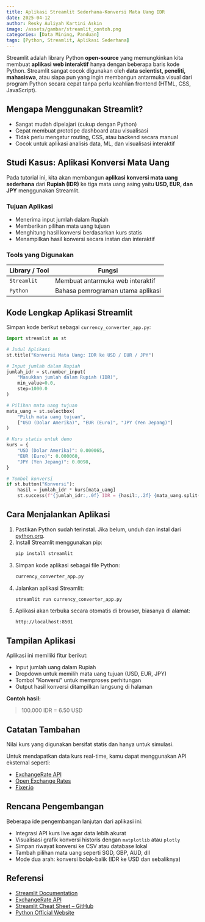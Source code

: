 ```yaml
---
title: Aplikasi Streamlit Sederhana-Konversi Mata Uang IDR
date: 2025-04-12
author: Resky Auliyah Kartini Askin
image: /assets/gambar/streamlit_contoh.png
categories: [Data Mining, Panduan]
tags: [Python, Streamlit, Aplikasi Sederhana]
---
```


Streamlit adalah library Python **open-source** yang memungkinkan kita membuat **aplikasi web interaktif** hanya dengan beberapa baris kode Python. Streamlit sangat cocok digunakan oleh **data scientist, peneliti, mahasiswa**, atau siapa pun yang ingin membangun antarmuka visual dari program Python secara cepat tanpa perlu keahlian frontend (HTML, CSS, JavaScript).

## Mengapa Menggunakan Streamlit?

* Sangat mudah dipelajari (cukup dengan Python)
* Cepat membuat prototipe dashboard atau visualisasi
* Tidak perlu mengatur routing, CSS, atau backend secara manual
* Cocok untuk aplikasi analisis data, ML, dan visualisasi interaktif

## Studi Kasus: Aplikasi Konversi Mata Uang

Pada tutorial ini, kita akan membangun **aplikasi konversi mata uang sederhana** dari **Rupiah (IDR)** ke tiga mata uang asing yaitu **USD, EUR, dan JPY** menggunakan Streamlit.

### Tujuan Aplikasi

- Menerima input jumlah dalam Rupiah
- Memberikan pilihan mata uang tujuan
- Menghitung hasil konversi berdasarkan kurs statis
- Menampilkan hasil konversi secara instan dan interaktif

### Tools yang Digunakan

| Library / Tool | Fungsi                              |
| -------------- | ----------------------------------- |
| `Streamlit`    | Membuat antarmuka web interaktif    |
| `Python`       | Bahasa pemrograman utama aplikasi   |

## Kode Lengkap Aplikasi Streamlit

Simpan kode berikut sebagai `currency_converter_app.py`:

```python
import streamlit as st

# Judul Aplikasi
st.title("Konversi Mata Uang: IDR ke USD / EUR / JPY")

# Input jumlah dalam Rupiah
jumlah_idr = st.number_input(
    "Masukkan jumlah dalam Rupiah (IDR)", 
    min_value=0.0, 
    step=1000.0
)

# Pilihan mata uang tujuan
mata_uang = st.selectbox(
    "Pilih mata uang tujuan", 
    ["USD (Dolar Amerika)", "EUR (Euro)", "JPY (Yen Jepang)"]
)

# Kurs statis untuk demo
kurs = {
    "USD (Dolar Amerika)": 0.000065,
    "EUR (Euro)": 0.000060,
    "JPY (Yen Jepang)": 0.0098,
}

# Tombol konversi
if st.button("Konversi"):
    hasil = jumlah_idr * kurs[mata_uang]
    st.success(f"{jumlah_idr:,.0f} IDR = {hasil:,.2f} {mata_uang.split()[0]}")
```

## Cara Menjalankan Aplikasi

1. Pastikan Python sudah terinstal. Jika belum, unduh dan instal dari [python.org](https://www.python.org/downloads/).
2. Install Streamlit menggunakan pip:
   ```bash
   pip install streamlit
   ```
3. Simpan kode aplikasi sebagai file Python:
   ```bash
   currency_converter_app.py
   ```
4. Jalankan aplikasi Streamlit:
   ```bash
   streamlit run currency_converter_app.py
   ```
5. Aplikasi akan terbuka secara otomatis di browser, biasanya di alamat:
   ```
   http://localhost:8501
   ```

## Tampilan Aplikasi

Aplikasi ini memiliki fitur berikut:

- Input jumlah uang dalam Rupiah
- Dropdown untuk memilih mata uang tujuan (USD, EUR, JPY)
- Tombol "Konversi" untuk memproses perhitungan
- Output hasil konversi ditampilkan langsung di halaman

**Contoh hasil:**

> 100.000 IDR = 6.50 USD

## Catatan Tambahan

Nilai kurs yang digunakan bersifat statis dan hanya untuk simulasi.

Untuk mendapatkan data kurs real-time, kamu dapat menggunakan API eksternal seperti:

- [ExchangeRate API](https://www.exchangerate-api.com/)
- [Open Exchange Rates](https://openexchangerates.org/)
- [Fixer.io](https://fixer.io/)

## Rencana Pengembangan

Beberapa ide pengembangan lanjutan dari aplikasi ini:

- Integrasi API kurs live agar data lebih akurat
- Visualisasi grafik konversi historis dengan `matplotlib` atau `plotly`
- Simpan riwayat konversi ke CSV atau database lokal
- Tambah pilihan mata uang seperti SGD, GBP, AUD, dll
- Mode dua arah: konversi bolak-balik (IDR ke USD dan sebaliknya)

## Referensi

- [Streamlit Documentation](https://docs.streamlit.io/)
- [ExchangeRate API](https://www.exchangerate-api.com/)
- [Streamlit Cheat Sheet – GitHub](https://github.com/daniellewisDL/streamlit-cheat-sheet)
- [Python Official Website](https://www.python.org/)
